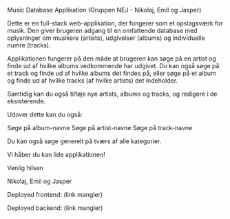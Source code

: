 <!-- Music Web Applikation (Gruppen NEJ - Nikolaj, Emil og Jasper)

Dette er en full-stack web-applikation, der fungerer som et opslagsværk for musik. Den giver brugeren adgang til en omfattende database med oplysninger om musikere (artists), udgivelser (albums) og individuelle numre (tracks).

Hvordan du installerer og kører applikationen:

For at installere og køre denne applikation skal du følge nedenstående trin:

Backend (Hostet på Azure)
Sørg for at have Node.js installeret på din computer. Det kan du gøre via dette link: https://nodejs.org/en

Når du har installeret Node på din computer skal du åbne din terminal og skrive følgende:

    cd backend

Derefter skal du installerer npm. Dette gør du ved at skrive følgende:

    npm install

Efter dette skal du oprette en .env-fil i backend-mappen og konfigure dine databaseforbindelsesoplysninger som følger:

makefile
Copy code
DB_HOST=database_host
DB_USER=database_user
DB_PASSWORD=database_password
DB_DATABASE=database_name
Kør backend-serveren ved at køre følgende kommando:

sql
Copy code
npm start
Backend-serveren kører nu på http://localhost:3000.

Database (Hostet på Azure)
Databasen skal være hostet på Azure. Sørg for at have konfigureret databasen korrekt og oprettet tabellerne til artists, albums, tracks samt de nødvendige sammenkædningstabeller.

Frontend (HTML, CSS, JavaScript)
Åbn en webbrowser og naviger til frontend-mappen:

bash
Copy code
cd frontend
Åbn filen index.html i din foretrukne webbrowser for at bruge brugergrænsefladen til applikationen.

Brugsanvisning
Når applikationen er kørende, kan brugeren udføre følgende handlinger:

Søgning: Brug søgefeltet til at søge efter artister, albums eller tracks. Resultater vises i lister, der matcher søgekriterierne.

Vis artistinformation: Klik på en artist i søgeresultaterne for at se alle albums, der er udgivet af den pågældende artist.

Vis albuminformation: Klik på et album i søgeresultaterne for at se alle tracks på det pågældende album.

Tilføjelse og redigering: Brug Postman eller tilsvarende værktøj til at tilføje nye artists, albums og tracks eller redigere eksisterende oplysninger i databasen.

Principper og Arkitektur
Denne applikation er udviklet med følgende principper i tankerne:

Separation of Concerns: Koden er opdelt i moduler, der adskiller adgangen til backend, frontend data og datavisning.

Loose Coupling: Funktioner er designet til at være uafhængige af hinanden og har minimale afhængigheder.

High Cohesion: Funktioner, der arbejder med det samme, er samlet tæt sammen enten i closures eller i moduler.

Yderligere oplysninger
For yderligere dokumentation om API-endpoints og databasestruktur, se dokumentationen i backend-mappen.

Vi håber, du finder denne musikopslagsværk web-applikation nyttig og brugbar! Hvis du har spørgsmål eller problemer, er du velkommen til at kontakte vores supportteam.



MusicBase NEJ



Overview

This comprehensive full-stack web application empowers users to manage and explore information about music artists. The application boasts a backend and a user-friendly frontend, harnessing technologies and coding principles. Smooth communication between the backend and frontend is achieved through a REST API.

I have also made a backup file for the artists.json if that should be needed.

Installation

Here's a simple guide to get started:

1 - Clone the project and open it in your preferred code editor.

2 - In your code editor's terminal, run the following command to install the necessary dependencies.

        npm install express cors

3 - Navigate to the directory where the node_modules are installed.

4 - While inside the node_modules directory type in the terminal to start the application:

    run npm start

5 - Have fun!

6 -  Also make sure that to read the FURPS+ document, visit my github repository on by clicking on the following link below:

https://github.com/NikolajChristianMoeller/artists-CRUD-app

Licensing

This application is an open-source project, freely available for use by anyone to use.

Backend
Implementation:
The backend uses the power of Node.js and Express.js to deliver a REST API. Key features include:

A comprehensive set of routes with endpoints for various HTTP methods, including GET, POST, PUT/PATCH, and DELETE.
Successful implementation of CRUD (Create, Read, Update, Delete) operations for interacting with a JSON file that serves as the data source.
The ability for users to retrieve a complete list of artists and access specific artist details by providing a unique ID.

Data Structure:
The data is sourced from a JSON file, with artist objects containing, at a minimum, the following properties: name, birthdate, activeSince, genres, labels, website, image, and shortDescription.

Frontend
User Interface:
The frontend is meticulously crafted using HTML, CSS, and JavaScript. It offers users a seamless experience, with the following features:

Efficient CRUD operations for managing artist information.
Intuitive filtering and sorting based on user-selected parameters.
A convenient favorite artist feature, enabling users to mark and access their preferred artists.
A responsive and visually appealing user interface, designed using CSS Grid and related HTML elements.
Modular code organization, ensuring maintainability and scalability.

 -->















Music Database Applikation (Gruppen NEJ - Nikolaj, Emil og Jasper)

Dette er en full-stack web-applikation, der fungerer som et opslagsværk for musik. Den giver brugeren adgang til en omfattende database med oplysninger om musikere (artists), udgivelser (albums) og individuelle numre (tracks).

Applikationen fungerer på den måde at brugeren kan søge på en artist og finde ud af hvilke albums vedkommende har udgivet. Du kan også søge på et track og finde ud af hvilke albums det findes på, eller søge på et album og finde ud af hvilke tracks (af hvilke artists) det indeholder.

Samtidig kan du også tilføje nye artists, albums og tracks, og redigere i de eksisterende.

Udover dette kan du også:

Søge på album-navne
Søge på artist-navne
Søge på track-navne

Du kan også søge generelt på tværs af alle kategorier.

Vi håber du kan lide applikationen!

Venlig hilsen

Nikolaj, Emil og Jasper



Deployed frontend: (link mangler)

Deployed backend: (link mangler)